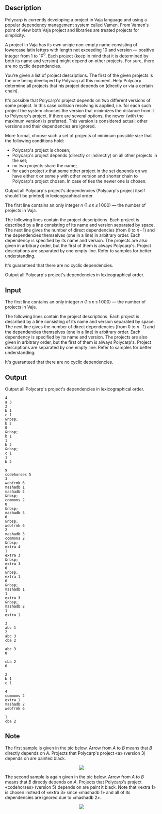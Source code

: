 ## Description

<div><p>Polycarp is currently developing a project in Vaja language and using a popular dependency management system called Vamen. From Vamen's point of view both Vaja project and libraries are treated projects for simplicity.</p><p>A project in Vaja has its own uniqie non-empty name consisting of lowercase latin letters with length not exceeding <span class="tex-span">10</span> and version — positive integer from <span class="tex-span">1</span> to <span class="tex-span">10<sup class="upper-index">6</sup></span>. Each project (keep in mind that it is determined by both its name and version) might depend on other projects. For sure, there are no cyclic dependencies.</p><p>You're given a list of project descriptions. <span class="tex-font-style-bf">The first</span> of the given projects is the one being developed by Polycarp at this moment. Help Polycarp determine all projects that his project depends on (directly or via a certain chain). </p><p>It's possible that Polycarp's project depends on two different versions of some project. In this case collision resolving is applied, i.e. for each such project the system chooses the version that minimizes the distance from it to Polycarp's project. If there are several options, the newer (with the maximum version) is preferred. This version is considered actual; <span class="tex-font-style-bf">other versions and their dependencies are ignored.</span></p><p>More formal, choose such a set of projects of minimum possible size that the following conditions hold: </p><ul> <li> Polycarp's project is chosen; </li><li> Polycarp's project depends (directly or indirectly) on all other projects in the set; </li><li> no two projects share the name; </li><li> for each project <span class="tex-span"><i>x</i></span> that some other project in the set depends on we have either <span class="tex-span"><i>x</i></span> or some <span class="tex-span"><i>y</i></span> with other version and shorter chain to Polycarp's project chosen. In case of ties the newer one is chosen. </li></ul><p>Output all Polycarp's project's dependencies (Polycarp's project itself should't be printed) in lexicographical order.</p></div><div class="input-specification"><p>The first line contains an only integer <span class="tex-span"><i>n</i></span> (<span class="tex-span">1 ≤ <i>n</i> ≤ 1 000</span>) — the number of projects in Vaja.</p><p>The following lines contain the project descriptions. Each project is described by a line consisting of its name and version separated by space. The next line gives the number of direct dependencies (from <span class="tex-span">0</span> to <span class="tex-span"><i>n</i> - 1</span>) and the dependencies themselves (one in a line) in arbitrary order. Each dependency is specified by its name and version. The projects are also given in arbitrary order, but the first of them is always Polycarp's. Project descriptions are separated by one empty line. Refer to samples for better understanding.</p><p>It's guaranteed that there are no cyclic dependencies. </p></div><div class="output-specification"><p>Output all Polycarp's project's dependencies in lexicographical order.</p></div>

## Input

<p>The first line contains an only integer <span class="tex-span"><i>n</i></span> (<span class="tex-span">1 ≤ <i>n</i> ≤ 1 000</span>) — the number of projects in Vaja.</p><p>The following lines contain the project descriptions. Each project is described by a line consisting of its name and version separated by space. The next line gives the number of direct dependencies (from <span class="tex-span">0</span> to <span class="tex-span"><i>n</i> - 1</span>) and the dependencies themselves (one in a line) in arbitrary order. Each dependency is specified by its name and version. The projects are also given in arbitrary order, but the first of them is always Polycarp's. Project descriptions are separated by one empty line. Refer to samples for better understanding.</p><p>It's guaranteed that there are no cyclic dependencies. </p>

## Output

<p>Output all Polycarp's project's dependencies in lexicographical order.</p>





```input1
4
a 3
2
b 1
c 1
&nbsp;
b 2
0
&nbsp;
b 1
1
b 2
&nbsp;
c 1
1
b 2

```




```input2
9
codehorses 5
3
webfrmk 6
mashadb 1
mashadb 2
&nbsp;
commons 2
0
&nbsp;
mashadb 3
0
&nbsp;
webfrmk 6
2
mashadb 3
commons 2
&nbsp;
extra 4
1
extra 3
&nbsp;
extra 3
0
&nbsp;
extra 1
0
&nbsp;
mashadb 1
1
extra 3
&nbsp;
mashadb 2
1
extra 1

```




```input3
3
abc 1
2
abc 3
cba 2

abc 3
0

cba 2
0

```




```output1
2
b 1
c 1

```




```output2
4
commons 2
extra 1
mashadb 2
webfrmk 6

```




```output3
1
cba 2

```



## Note

<p>The first sample is given in the pic below. Arrow from <span class="tex-span"><i>A</i></span> to <span class="tex-span"><i>B</i></span> means that <span class="tex-span"><i>B</i></span> directly depends on <span class="tex-span"><i>A</i></span>. Projects that Polycarp's project «<span class="tex-font-style-tt">a</span>» (version <span class="tex-span">3</span>) depends on are painted black.</p><center> <img class="tex-graphics" src="file://0eym0WZH.png" style="max-width: 100.0%;max-height: 100.0%;"> </center><p>The second sample is again given in the pic below. Arrow from <span class="tex-span"><i>A</i></span> to <span class="tex-span"><i>B</i></span> means that <span class="tex-span"><i>B</i></span> directly depends on <span class="tex-span"><i>A</i></span>. Projects that Polycarp's project «<span class="tex-font-style-tt">codehorses</span>» (version <span class="tex-span">5</span>) depends on are paint it black. Note that «<span class="tex-font-style-tt">extra 1</span>» is chosen instead of «<span class="tex-font-style-tt">extra 3</span>» since «<span class="tex-font-style-tt">mashadb 1</span>» and all of its dependencies are ignored due to «<span class="tex-font-style-tt">mashadb 2</span>».</p><center> <img class="tex-graphics" src="file://uPvu0cX3.png" style="max-width: 100.0%;max-height: 100.0%;"> </center>
